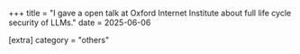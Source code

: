 +++
title = "I gave a open talk at Oxford Internet Institute about full life cycle security of LLMs."
date = 2025-06-06

[extra]
category = "others"
